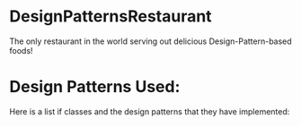 # DesignPatternsRestaurant
The only restaurant in the world serving out delicious Design-Pattern-based foods!

# Design Patterns Used:
Here is a list if classes and the design patterns that they have implemented:
